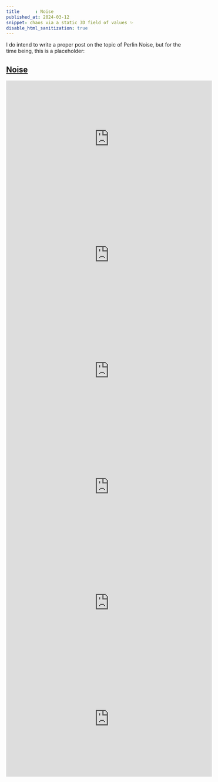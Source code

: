 ```yaml
---
title      : Noise
published_at: 2024-03-12
snippet: chaos via a static 3D field of values ✨
disable_html_sanitization: true
---
```


I do intend to write a proper post on the topic of Perlin Noise, but for the time being, this is a placeholder:

## [Noise](https://p5js.org/reference/#/p5/noise)

<div align="center">

<iframe width="560" height="315" src="https://www.youtube.com/embed/Qf4dIN99e2w" title="YouTube video player" frameborder="0" allow="accelerometer; autoplay; clipboard-write; encrypted-media; gyroscope; picture-in-picture" allowfullscreen></iframe>

<iframe width="560" height="315" src="https://www.youtube.com/embed/YcdldZ1E9gU" title="YouTube video player" frameborder="0" allow="accelerometer; autoplay; clipboard-write; encrypted-media; gyroscope; picture-in-picture" allowfullscreen></iframe>

<iframe width="560" height="315" src="https://www.youtube.com/embed/y7sgcFhk6ZM" title="YouTube video player" frameborder="0" allow="accelerometer; autoplay; clipboard-write; encrypted-media; gyroscope; picture-in-picture" allowfullscreen></iframe>

<iframe width="560" height="315" src="https://www.youtube.com/embed/ikwNrFvnL3g" title="YouTube video player" frameborder="0" allow="accelerometer; autoplay; clipboard-write; encrypted-media; gyroscope; picture-in-picture" allowfullscreen></iframe>

<iframe width="560" height="315" src="https://www.youtube.com/embed/BjoM9oKOAKY" title="YouTube video player" frameborder="0" allow="accelerometer; autoplay; clipboard-write; encrypted-media; gyroscope; picture-in-picture" allowfullscreen></iframe>

<iframe width="560" height="315" src="https://www.youtube.com/embed/sor1nwNIP9A" title="YouTube video player" frameborder="0" allow="accelerometer; autoplay; clipboard-write; encrypted-media; gyroscope; picture-in-picture" allowfullscreen></iframe>

</div>